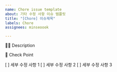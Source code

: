 ```yaml
---
name: Chore issue template
about: 기타 수정 사항 이슈 템플릿
title: "[Chore] 이슈제목"
labels: Chore
assignees: minseoook

---
```


🤷‍♂️ Description
<!-- 수정사항에 대해 작성해 주세요. -->

📝 Check Point
<!-- 세부 수정 사항을 리스트로 작성해주세요. -->

[ ] 세부 수정 사항 1
[ ] 세부 수정 사항 2
[ ] 세부 수정 사항 3

